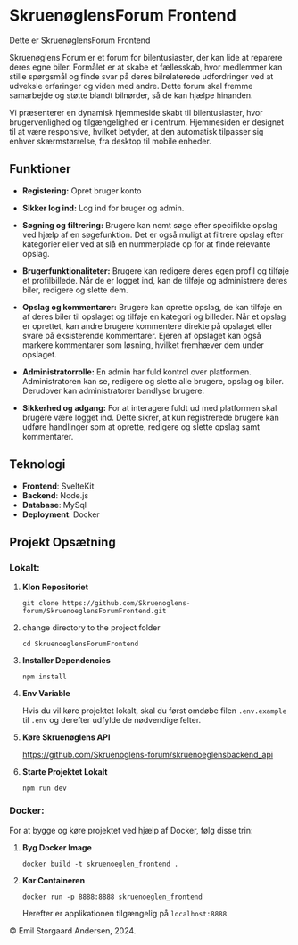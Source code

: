# SkruenøglensForum Frontend

Dette er SkruenøglensForum Frontend

Skruenøglens Forum er et forum for bilentusiaster, der kan lide at reparere deres egne biler. Formålet er at skabe et fællesskab, hvor medlemmer kan stille spørgsmål og finde svar på deres bilrelaterede udfordringer ved at udveksle erfaringer og viden med andre.
Dette forum skal fremme samarbejde og støtte blandt bilnørder, så de kan hjælpe hinanden.

Vi præsenterer en dynamisk hjemmeside skabt til bilentusiaster, hvor brugervenlighed og tilgængelighed er i centrum. Hjemmesiden er designet til at være responsive, hvilket betyder, at den automatisk tilpasser sig enhver skærmstørrelse, fra desktop til mobile enheder.

## Funktioner
-   **Registering:** Opret bruger konto

-   **Sikker log ind:** Log ind for bruger og admin.

-   **Søgning og filtrering:** Brugere kan nemt søge efter specifikke opslag ved hjælp af en søgefunktion. Det er også muligt at filtrere opslag efter kategorier eller ved at slå en nummerplade op for at finde relevante opslag.

-   **Brugerfunktionaliteter:**
Brugere kan redigere deres egen profil og tilføje et profilbillede. Når de er logget ind, kan de tilføje og administrere deres biler, redigere og slette dem.

-   **Opslag og kommentarer:**
Brugere kan oprette opslag, de kan tilføje en af deres biler til opslaget og tilføje en kategori og billeder. Når et opslag er oprettet, kan andre brugere kommentere direkte på opslaget eller svare på eksisterende kommentarer. Ejeren af opslaget kan også markere kommentarer som løsning, hvilket fremhæver dem under opslaget.

-   **Administratorrolle:**
En admin har fuld kontrol over platformen. Administratoren kan se, redigere og slette alle brugere, opslag og biler. Derudover kan administratorer bandlyse brugere.

-   **Sikkerhed og adgang:**
For at interagere fuldt ud med platformen skal brugere være logget ind. Dette sikrer, at kun registrerede brugere kan udføre handlinger som at oprette, redigere og slette opslag samt kommentarer.

## Teknologi

-   **Frontend**: SvelteKit
-   **Backend**: Node.js
-   **Database**: MySql
-   **Deployment**: Docker

## Projekt Opsætning
### Lokalt:

1. **Klon Repositoriet**

    ```
    git clone https://github.com/Skruenoglens-forum/SkruenoeglensForumFrontend.git
    ```

2. change directory to the project folder

    ```
    cd SkruenoeglensForumFrontend
    ```

3. **Installer Dependencies**

    ```
    npm install
    ```
4. **Env Variable**

    Hvis du vil køre projektet lokalt, skal du først omdøbe filen `.env.example` til `.env` og derefter udfylde de nødvendige felter.

5. **Køre Skruenøglens API**

    https://github.com/Skruenoglens-forum/skruenoeglensbackend_api

6. **Starte Projektet Lokalt**

    ```
    npm run dev
    ```

### Docker:
For at bygge og køre projektet ved hjælp af Docker, følg disse trin:
1. **Byg Docker Image**
    ```
    docker build -t skruenoeglen_frontend .
    ```
2. **Kør Containeren**
    ```
    docker run -p 8888:8888 skruenoeglen_frontend
    ```
    Herefter er applikationen tilgængelig på `localhost:8888`.

© Emil Storgaard Andersen, 2024.